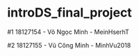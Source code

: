 # introDS_final_project
#1 18127154 - Võ Ngọc Minh - MeinHserhT

#2 18127155 - Vũ Công Minh - MinhVu2018

